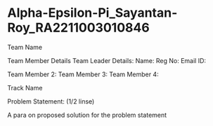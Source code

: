 # Alpha-Epsilon-Pi_Sayantan-Roy_RA2211003010846

Team Name

Team Member Details
Team Leader Details:
Name:
Reg No:
Email ID:

Team Member 2:
Team Member 3:
Team Member 4:

Track Name

Problem Statement: (1/2 linse)

A para on proposed solution for the problem statement

